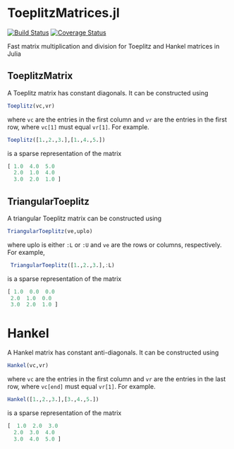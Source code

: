 ToeplitzMatrices.jl
===========

[![Build Status](https://travis-ci.org/andreasnoack/ToeplitzMatrices.jl.svg?branch=master)](https://travis-ci.org/andreasnoack/ToeplitzMatrices.jl)
[![Coverage Status](https://coveralls.io/repos/github/andreasnoack/ToeplitzMatrices.jl/badge.svg?branch=master&bust=1)](https://coveralls.io/github/andreasnoack/ToeplitzMatrices.jl?branch=master)

Fast matrix multiplication and division for Toeplitz and Hankel matrices in Julia


## ToeplitzMatrix

A Toeplitz matrix has constant diagonals.  It can be constructed using

```julia
Toeplitz(vc,vr)
```

where `vc` are the entries in the first column and `vr` are the entries in the first row, where `vc[1]` must equal `vr[1]`.  For example.

```julia
Toeplitz([1.,2.,3.],[1.,4.,5.])
```

is a sparse representation of the matrix

```julia
[ 1.0  4.0  5.0
  2.0  1.0  4.0
  3.0  2.0  1.0 ]
```

## TriangularToeplitz

A triangular Toeplitz matrix can be constructed using

```julia
TriangularToeplitz(ve,uplo)
```

where uplo is either `:L` or `:U` and `ve` are the rows or columns, respectively.  For example,

```julia
 TriangularToeplitz([1.,2.,3.],:L)
 ```

 is a sparse representation of the matrix

 ```julia
 [ 1.0  0.0  0.0
  2.0  1.0  0.0
  3.0  2.0  1.0 ]
 ```

 # Hankel

 A Hankel matrix has constant anti-diagonals.  It can be constructed using

 ```julia
 Hankel(vc,vr)
 ```

 where `vc` are the entries in the first column and `vr` are the entries in the last row, where `vc[end]` must equal `vr[1]`.  For example.

 ```julia
 Hankel([1.,2.,3.],[3.,4.,5.])
 ```

 is a sparse representation of the matrix

 ```julia
 [  1.0  2.0  3.0
   2.0  3.0  4.0
   3.0  4.0  5.0 ]
 ```
